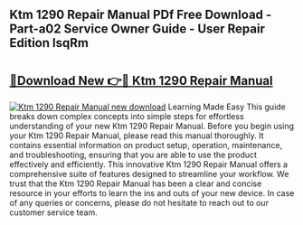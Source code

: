 ## Ktm 1290 Repair Manual PDf Free Download - Part-a02 Service Owner Guide - User Repair Edition lsqRm

# <h2><a href="http://cf26922.oget.top/?id=Ktm+1290+Repair+Manual">🔗Download New 👉🔴 Ktm 1290 Repair Manual</a></h2>

[![Ktm 1290 Repair Manual new download](https://i.imgur.com/5g1atiW.png)](http://cf26922.oget.top/?id=Ktm+1290+Repair+Manual)
Learning Made Easy This guide breaks down complex concepts into simple steps for effortless understanding of your new Ktm 1290 Repair Manual. Before you begin using your Ktm 1290 Repair Manual, please read this manual thoroughly. It contains essential information on product setup, operation, maintenance, and troubleshooting, ensuring that you are able to use the product effectively and efficiently. This innovative Ktm 1290 Repair Manual offers a comprehensive suite of features designed to streamline your workflow. We trust that the Ktm 1290 Repair Manual has been a clear and concise resource in your efforts to learn the ins and outs of your new device. In case of any queries or concerns, please do not hesitate to reach out to our customer service team.
